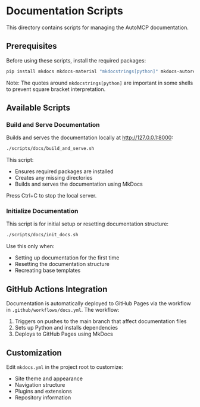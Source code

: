 # Documentation Scripts

This directory contains scripts for managing the AutoMCP documentation.

## Prerequisites

Before using these scripts, install the required packages:

```bash
pip install mkdocs mkdocs-material "mkdocstrings[python]" mkdocs-autorefs
```

Note: The quotes around `mkdocstrings[python]` are important in some shells to prevent square bracket interpretation.

## Available Scripts

### Build and Serve Documentation

Builds and serves the documentation locally at http://127.0.0.1:8000:

```bash
./scripts/docs/build_and_serve.sh
```

This script:
- Ensures required packages are installed
- Creates any missing directories
- Builds and serves the documentation using MkDocs

Press Ctrl+C to stop the local server.

### Initialize Documentation

This script is for initial setup or resetting documentation structure:

```bash
./scripts/docs/init_docs.sh
```

Use this only when:
- Setting up documentation for the first time
- Resetting the documentation structure
- Recreating base templates

## GitHub Actions Integration

Documentation is automatically deployed to GitHub Pages via the workflow in `.github/workflows/docs.yml`. The workflow:

1. Triggers on pushes to the main branch that affect documentation files
2. Sets up Python and installs dependencies
3. Deploys to GitHub Pages using MkDocs

## Customization

Edit `mkdocs.yml` in the project root to customize:
- Site theme and appearance
- Navigation structure
- Plugins and extensions
- Repository information 
